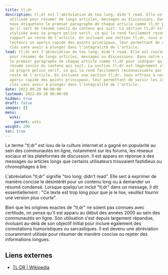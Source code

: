 ```yaml
---
title: tl;dr
description: tl;dr est l'abréviation de too long; didn't read. Elle est couramment
  utilisée pour résumer de longs articles, messages ou discussions. Dans notre wiki,
  nous étiquetons le premier paragraphe de chaque article comme tl;dr pour indiquer
  qu'il sert de résumé concis du contenu qui suit. La section tl;dr est légèrement
  stylisée avec sa propre police serif, ce qui la rend facilement reconnaissable par
  rapport au reste de l'article. En incluant une section tl;dr, nous offrons à nos
  lecteurs un aperçu rapide des points principaux, leur permettant de saisir les informations
  clés sans avoir à plonger dans l'intégralité de l'article.
lead: tl;dr est l'abréviation de too long; didn't read. Elle est couramment utilisée
  pour résumer de longs articles, messages ou discussions. Dans notre wiki, nous étiquetons
  le premier paragraphe de chaque article comme tl;dr pour indiquer qu'il sert de
  résumé concis du contenu qui suit. La section tl;dr est légèrement stylisée avec
  sa propre police serif, ce qui la rend facilement reconnaissable par rapport au
  reste de l'article. En incluant une section tl;dr, nous offrons à nos lecteurs un
  aperçu rapide des points principaux, leur permettant de saisir les informations
  clés sans avoir à plonger dans l'intégralité de l'article.
date: 2022-09-20 00:00:00
lastmod: 2022-09-20 00:00:00
hidden: true
draft: false
images: []
menu:
  wiki:
    parent: wiki
weight: 200
toc: true
---
```


Le terme "tl;dr" est issu de la culture internet et a gagné en popularité au sein des communautés en ligne, notamment sur les forums, les réseaux sociaux et les plateformes de discussion. Il est apparu en réponse à des messages ou articles longs que certains utilisateurs trouvaient fastidieux ou chronophages à lire.

L'abréviation "tl;dr" signifie "too long; didn't read". Elle sert à exprimer de manière concise le désintérêt pour un contenu long ou à demander un résumé condensé. Lorsque quelqu'un inclut "tl;dr" dans un message, il dit essentiellement : "Ce texte est trop long pour que je le lise, veuillez fournir une version plus courte".

Bien que les origines exactes de "tl;dr" ne soient pas connues avec certitude, on pense qu'il est apparu au début des années 2000 au sein des communautés en ligne. Son utilisation s'est depuis largement répandue, évoluant au-delà de son objectif initial pour inclure également des connotations humoristiques ou sarcastiques. Il est devenu une abréviation couramment utilisée pour résumer de manière concise ou rejeter des informations longues.

## Liens externes

- [TL;DR | Wikipedia](https://fr.wikipedia.org/wiki/TL;DR)
